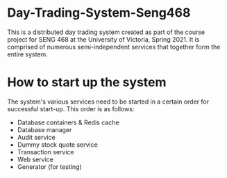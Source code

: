 # Day-Trading-System-Seng468
This is a distributed day trading system created as part of the course project for SENG 468 at the University of Victoria, Spring 2021.
It is comprised of numerous semi-independent services that together form the entire system.

# How to start up the system
The system's various services need to be started in a certain order for successful start-up. This order is as follows:
<ul>
<li> Database containers & Redis cache
<li> Database manager
<li> Audit service
<li> Dummy stock quote service
<li> Transaction service
<li> Web service
<li> Generator (for testing)
</ul>